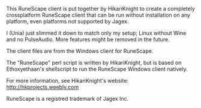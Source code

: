 This RuneScape client is put together by HikariKnight
to create a completely crossplatform RuneScape client that can be run
without installation on any platform, even platforms not supported by Jagex. 

I (Unia) just slimmed it down to match only my setup; Linux without Wine and no PulseAudio.
More features might be removed in the future.

The client files are from the Windows client for RuneScape.

The "RuneScape" perl script is written by HikariKnight, but is based on
Ethoxyethaan's shellscript to run the RuneScape Windows client natively.

For more information, see HikariKnight's website:
http://hkprojects.weebly.com

RuneScape is a registred trademark of Jagex Inc.


